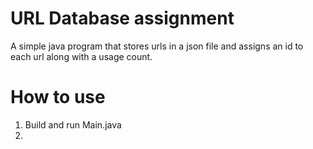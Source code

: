 # URL Database assignment

A simple java program that stores urls in a json file and assigns an id to each url along with a usage count.

# How to use

1. Build and run Main.java
2. 